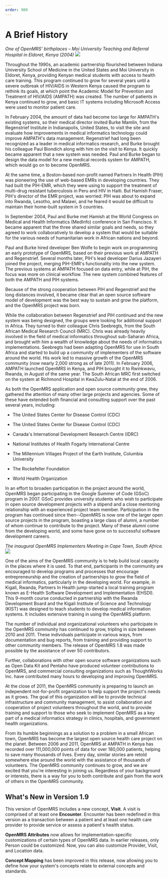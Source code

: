 ```yaml
---
order: 900
---
```

# A Brief History

_One of OpenMRS' birthplaces &ndash; Moi University Teaching and Referral Hospital in Eldoret, Kenya (2004)_
![](/assets/AMPATH-2004.png)

Throughout the 1990s, an academic partnership flourished between Indiana University School of Medicine in the United States and Moi University in Eldoret, Kenya, providing Kenyan medical students with access to health care training. This program continued to grow for several years until a severe outbreak of HIV/AIDS in Western Kenya caused the program to rethink its goals, at which point the Academic Model for Prevention and Treatment of HIV/AIDS \(AMPATH\) was created. The number of patients in Kenya continued to grow, and basic IT systems including Microsoft Access were used to monitor patient care.

In February 2004, the amount of data had become too large for AMPATH's existing systems, so their medical director invited Burke Mamlin, from the Regenstrief Institute in Indianapolis, United States, to visit the site and evaluate how improvements in medical informatics technology could improve AMPATH's data management. Regenstrief had long been recognized as a leader in medical informatics research, and Burke brought his colleague Paul Biondich along with him on the visit to Kenya. It quickly became apparent that a new system was needed. Paul and Burke began to design the data model for a new medical records system for AMPATH, which would go on to become OpenMRS.

At the same time, a Boston-based non-profit named Partners In Health (PIH) was pioneering the use of web-based EMRs in developing countries. They had built the PIH-EMR, which they were using to support the treatment of multi-drug resistant tuberculosis in Peru and HIV in Haiti. But Hamish Fraser, PIH's director of the EMR project, was worried: PIH was about to expand into Rwanda, Lesotho, and Malawi, and he feared it would be difficult to maintain their home-built system in 5 countries.

In September 2004, Paul and Burke met Hamish at the World Congress on Medical and Health Informatics (MedInfo) conference in San Francisco. It became apparent that the three shared similar goals and needs, so they agreed to work collaboratively to develop a system that would be suitable for the various needs of humanitarian work in African nations and beyond.

Paul and Burke hired developer Ben Wolfe to begin work on programming an early prototype of OpenMRS, based on their previous work at AMPATH and Regenstrief. Several months later, PIH's lead developer Darius Jazayeri joined the project, merging PIH-EMR's functionality into the new system. The previous systems at AMPATH focused on data entry, while at PIH, the focus was more on clinical workflow. The new system combined features of both the AMPATH and PIH systems.

Because of the strong cooperation between PIH and Regenstrief and the long distances involved, it became clear that an open source software model of development was the best way to sustain and grow the platform, and the OpenMRS project was born.

While the collaboration between Regenstrief and PIH continued and the new system was being designed, the groups were looking for additional support in Africa. They turned to their colleague Chris Seebregts, from the South African Medical Research Council \(MRC\). Chris was already heavily involved in the field of medical informatics throughout sub-Saharan Africa, and brought with him a wealth of knowledge about the needs of informatics implementations. Seebregts had been adapting OpenMRS for use in South Africa and started to build up a community of implementers of the software around the world. His work led to massive growth of the OpenMRS community \(now nearly 2,000 strong as of late 2011\). In February 2006, AMPATH launched OpenMRS in Kenya, and PIH brought it to Rwinkwavu, Rwanda, in August of the same year. The South African MRC first switched on the system at Richmond Hospital in KwaZulu-Natal at the end of 2006.

As both the OpenMRS application and open source community grew, they gathered the attention of many other large projects and agencies. Some of these have extended both financial and consulting support over the past several years, including:

* The United States Center for Disease Control \(CDC\)

* The United States Center for Disease Control \(CDC\)

* Canada's International Development Research Centre \(IDRC\)

* National Institutes of Health Fogarty International Centre


* The Millennium Villages Project of the Earth Institute, Columbia University

* The Rockefeller Foundation

* World Health Organization


In an effort to broaden participation in the project around the world, OpenMRS began participating in the Google Summer of Code \(GSoC\) program in 2007. GSoC provides university students who wish to participate in open source development projects with a stipend and a close mentoring relationship with an experienced project team member. Participation in the program has continued since then--OpenMRS is now one of the larger open source projects in the program, boasting a large class of alumni, a number of whom continue to contribute to the project. Many of these alumni come from the developing world, and some have gone on to successful software development careers.

_The inaugural OpenMRS Implementers Meeting in Cape Town, South Africa._
![](/assets/implementers-early.png)

One of the aims of the OpenMRS community is to help build local capacity in the places where it is used. To that end, participants in the community are encouraged to develop programs and processes that encourage entrepreneurship and the creation of partnerships to grow the field of medical informatics, particularly in the developing world. For example, in Kigali, Rwanda, Partners In Health jump-started a local training program known as E-Health Software Development and Implementation \(EHSDI\). This 9-month course conducted in partnership with the Rwanda Development Board and the Kigali Institute of Science and Technology \(KIST\) was designed to teach students to develop medical information systems. It includes extensive training in using the OpenMRS platform.

The number of individual and organizational volunteers who participate in the OpenMRS community has continued to grow, tripling in size between 2010 and 2011. These individuals participate in various ways, from documentation and bug reports, from training and providing support to other community members. The release of OpenMRS 1.8 was made possible by the assistance of over 50 contributors.

Further, collaborations with other open source software organizations such as Open Data Kit and Pentaho have produced volunteer contributions to OpenMRS, and commercial consulting organizations such as ThoughtWorks Inc. have contributed many hours to developing and improving OpenMRS.

At the close of 2011, the OpenMRS community is preparing to launch an independent not-for-profit organization to help support the project's needs as it grows. The goal of this organization will be to provide technical infrastructure and community management, to assist collaboration and cooperation of project volunteers throughout the world, and to provide training and support to those who seek to implement OpenMRS as a key part of a medical informatics strategy in clinics, hospitals, and government health organizations.

From its humble beginnings as a solution to a problem in a small African town, OpenMRS has become the largest open source health care project on the planet. Between 2006 and 2011, OpenMRS at AMPATH in Kenya has recorded over 111,000,000 points of data for over 180,000 patients, helping to save many thousands of lives. Every day, similar stories are retold somewhere else around the world with the assistance of thousands of volunteers. The OpenMRS community continues to grow, and we are excited that you're interesting in joining us. Regardless of your background or interests, there is a way for you to both contribute and gain from the work of others in the OpenMRS community.

## What's New in Version 1.9

This version of OpenMRS includes a new concept, **Visit**. A visit is comprised of at least one **Encounter**. Encounter has been redefined in this version as a transaction between a patient and at least one health care provider to provide service or assess a patient's health status.

**OpenMRS Attributes** now allows for implementation-specific customizations of certain types of OpenMRS data. In earlier releases, only Person could be customized. Now, you can also customize Provider, Visit, and Location data.

**Concept Mapping** has been improved in this release, now allowing you to define how your system's concepts relate to external concepts and standards.


